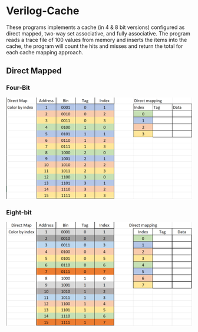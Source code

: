# Verilog-Cache
These programs implements a cache (in 4 & 8 bit versions) configured as direct mapped, two-way set associative, and fully associative. 
The program reads a trace file of 100 values from memory and inserts the items into the cache, the program will count the hits and misses and return the total for each cache mapping approach. 

## Direct Mapped

### Four-Bit
![alt text](https://github.com/Myakubek/Verilog-Cache/blob/main/Images/4%20Cache%20-%20Direct%20Map.png?raw=true) 

### Eight-bit
![alt text](https://github.com/Myakubek/Verilog-Cache/blob/main/Images/8%20Cache%20-%20Direct%20Map.png?raw=true) 
